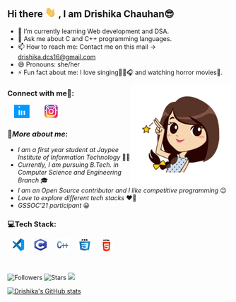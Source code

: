 ## Hi there <img src="https://github.com/drishika2002/drishika2002/blob/main/images_gifs/Hi.gif" width="25"> , I am Drishika Chauhan😎
<!--
**drishika2002/drishika2002** is a ✨ _special_ ✨ repository because its `README.md` (this file) appears on your GitHub profile.
-->


- 🌱 I’m currently learning Web development and DSA.
- 💬 Ask me about C and C++ programming languages.
- 📫 How to reach me: Contact me on this mail -> drishika.dcs16@gmail.com
- 😄 Pronouns: she/her
- ⚡ Fun fact about me: I love singing🎤🎶🎧 and watching horror movies👻.


<img src="https://github.com/drishika2002/drishika2002/blob/main/images_gifs/yo.png" align = "right">

### Connect with me📱:

<a href="https://www.linkedin.com/in/drishika-chauhan-647254206/"><img src="https://github.com/drishika2002/drishika2002/blob/main/images_gifs/linkedin.gif" width="35" height = "30" hspace="15"></a>
<a href ="https://www.instagram.com/drishika_dc16/"> <img src="https://github.com/drishika2002/drishika2002/blob/main/images_gifs/instagram-logo-gif-9.gif" width="30" hspace="15"></a>


### 👧***More about me***:


- *I am a first year student at Jaypee Institute of Information Technology* 👩‍🎓
- *Currently, I am pursuing B.Tech. in Computer Science and Engineering Branch* 🎓
- *I am an Open Source contributor and I like competitive programming* 😉
- *Love to explore different tech stacks* ♥🤩
- *GSSOC'21 participant* 😀 

### 💻Tech Stack:

<img src="https://github.com/drishika2002/drishika2002/blob/main/images_gifs/vscode.jfif" height = "30" width = "30" hspace = "10"><img src="https://github.com/drishika2002/drishika2002/blob/main/images_gifs/c.jfif" height = "30" width = "30" hspace = "10"><img src="https://github.com/drishika2002/drishika2002/blob/main/images_gifs/cpp.jpg" height = "30" width = "30" hspace = "10"><img src="https://github.com/drishika2002/drishika2002/blob/main/images_gifs/css.jfif" height = "30" width = "30" hspace = "10"><img src="https://github.com/drishika2002/drishika2002/blob/main/images_gifs/html5.jfif" height = "30" width = "30" hspace = "10">

<br>

![Followers](https://img.shields.io/github/followers/drishika2002?style=plastic&color=red&label=FOLLOWERS)
![Stars](https://img.shields.io/github/stars/drishika2002?affiliations=COLLABORATOR&style=plastic&color=blueviolet&label=STARS)
![](https://komarev.com/ghpvc/?username=drishika2002&color=green&style=plastic&label=PROFILE+VIEWS)

[![Drishika's GitHub stats](https://github-readme-stats.vercel.app/api?username=drishika2002&count_private=true&theme=tokyonight)](https://github.com/drishika2002/github-readme-stats)

<!-- [![Top Langs](https://github-readme-stats.vercel.app/api/top-langs/?username=drishika2002&layout=compact)](https://github.com/drishika2002/github-readme-stats) -->

